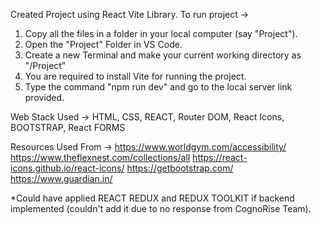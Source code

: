 Created Project using React Vite Library.
To run project -> 
1) Copy all the files in a folder in your local computer (say "Project").
2) Open the "Project" Folder in VS Code.
3) Create a new Terminal and make your current working directory as "/Project"
4) You are required to install Vite for running the project.
5) Type the command "npm run dev" and go to the local server link provided.

Web Stack Used -> HTML, CSS, REACT, Router DOM, React Icons, BOOTSTRAP, React FORMS

Resources Used From ->
https://www.worldgym.com/accessibility/
https://www.theflexnest.com/collections/all
https://react-icons.github.io/react-icons/
https://getbootstrap.com/
https://www.guardian.in/

*Could have applied REACT REDUX and REDUX TOOLKIT if backend implemented (couldn't add it due to no response from CognoRise Team).
